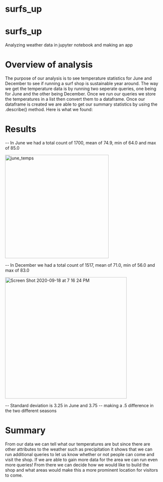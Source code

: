 # surfs_up

# surfs_up
Analyzing weather data in jupyter notebook and making an app 

# Overview of analysis
The purpose of our analysis is to see temperature statistics for June and December to see if running a surf shop is sustainable year around. The way we get the temperature data is by running two seperate queries, one being for June and the other being December. Once we run our queries we store the temperatures in a list then convert them to a dataframe. Once our dataframe is created we are able to get our summary statistics by using the .describe() method. Here is what we found:


# Results

 -- In June we had a total count of 1700, mean of 74.9, min of 64.0 and max of 85.0

<img width="338" alt="june_temps" src="https://user-images.githubusercontent.com/67278193/93652589-8b689200-f9e3-11ea-97a2-c3ea53e2da1e.png">
 
 -- In December we had a total count of 1517, mean of 71.0, min of 56.0 and max of 83.0
 
 <img width="397" alt="Screen Shot 2020-09-18 at 7 16 24 PM" src="https://user-images.githubusercontent.com/67278193/93652592-8d325580-f9e3-11ea-8c20-e3b1fe9c0393.png">
 
 -- Standard deviation is 3.25 in June and 3.75 -- making a .5 difference in the two different seasons

# Summary 

From our data we can tell what our temperatures are but since there are other attributes to the weather such as precipitation it shows that we can run additional queries to let us know whether or not people can come and visit the shop. If we are able to gain more data for the area we can run even more queries! From there we can decide how we would like to build the shop and what areas would make this a more prominent location for visitors to come.
